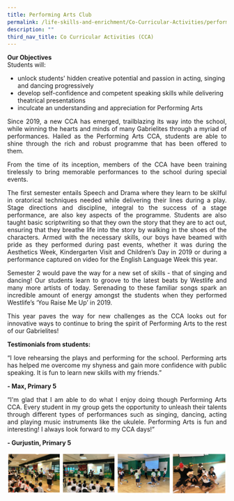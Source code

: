 ```yaml
---
title: Performing Arts Club
permalink: /life-skills-and-enrichment/Co-Curricular-Activities/performing-arts/
description: ""
third_nav_title: Co Curricular Activities (CCA)
---
```

**Our Objectives** <br>
Students will: 
*  unlock students' hidden creative potential and passion in acting, singing and dancing progressively 
*  develop self-confidence and competent speaking skills while delivering theatrical presentations
*  inculcate an understanding and appreciation for Performing Arts

<p align="justify"> 
Since 2019, a new CCA has emerged, trailblazing its way into the school, while winning the hearts and minds of many Gabrielites through a myriad of performances. Hailed as the Performing Arts CCA, students are able to shine through the rich and robust programme that has been offered to them. </p>

  
<p align="justify">
From the time of its inception, members of the CCA have been training tirelessly to bring memorable performances to the school during special events.  </p>

<p align="justify">
The first semester entails Speech and Drama where they learn to be skilful in oratorical techniques needed while delivering their lines during a play. Stage directions and discipline, integral to the success of a stage performance, are also key aspects of the programme. Students are also taught basic scriptwriting so that they own the story that they are to act out, ensuring that they breathe life into the story by walking in the shoes of the characters. Armed with the necessary skills, our boys have beamed with pride as they performed during past events, whether it was during the Aesthetics Week, Kindergarten Visit and Children’s Day in 2019 or during a performance captured on video for the English Language Week this year. </p>

  
<p align="justify">
Semester 2 would pave the way for a new set of skills - that of singing and dancing! Our students learn to groove to the latest beats by Westlife and many more artists of today. Serenading to these familiar songs spark an incredible amount of energy amongst the students when they performed Westlife’s ‘You Raise Me Up’ in 2019. </p>

<p align="justify">
This year paves the way for new challenges as the CCA looks out for innovative ways to continue to bring the spirit of Performing Arts to the rest of our Gabrielites! </p>

  

**Testimonials from students:** <br>
<p align="justify">
“I love rehearsing the plays and performing for the school. Performing arts has helped me overcome my shyness and gain more confidence with public speaking. It is fun to learn new skills with my friends.”  </p>

**\- Max, Primary 5**  <br>
<p align="justify">
“I'm glad that I am able to do what I enjoy doing though Performing Arts CCA. Every student in my group gets the opportunity to unleash their talents through different types of performances such as singing, dancing, acting and playing music instruments like the ukulele. Performing Arts is fun and interesting! I always look forward to my CCA days!” </p>

**\- Gurjustin, Primary 5** <br>


![](/images/pa1.png)